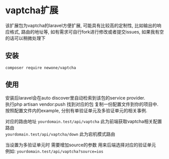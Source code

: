 # vaptcha扩展

该扩展包为vaptcha的laravel方便扩展, 可能具有比较高的定制性, 比如输出的响应格式, 路由的地址等, 如有需求可自行fork进行修改或者提交issues, 如果我有空的话可以稍微处理下

## 安装

`composer require newone/vaptcha`

## 使用

安装后laravel会在auto discover里自动检索到该包的service provider.  
执行php artisan vendor:push 找到对应的包 复制一份配置文件到你的项目中.  
按照配置文件内的example, 分别有单验证单元及多验证单元的相关事例.  

对应的路由地址 `yourdomain.test/api/vaptcha` 此为前端获取vaptcha相关配置路由  
`yourdomain.test/api/vaptcha/down` 此为宕机模式路由  

当设置为多验证单元时 需要增加source的参数 用来后端选择对应的验证单元  
例如: `yourdomain.test/api/vaptcha?source=ios`